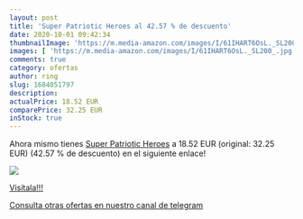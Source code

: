 ```yaml
---
layout: post
title: 'Super Patriotic Heroes al 42.57 % de descuento'
date: 2020-10-01 09:42:34
thumbnailImage: 'https://m.media-amazon.com/images/I/61IHART6OsL._SL200_.jpg'
images: [ 'https://m.media-amazon.com/images/I/61IHART6OsL._SL200_.jpg' ]
comments: true
category: ofertas
author: ring
slug: 1684051797
description:
actualPrice: 18.52 EUR
comparePrice: 32.25 EUR
inStock: true
---
```


Ahora mismo tienes [Super Patriotic Heroes](https://www.amazon.es/dp/1684051797/?tag=redken-21) a 18.52 EUR (original: 32.25 EUR) (42.57 %  de descuento) en el siguiente enlace!

[![](https://m.media-amazon.com/images/I/61IHART6OsL._SL200_.jpg)](https://www.amazon.es/dp/1684051797/?tag=redken-21)

[Visítala!!!](https://www.amazon.es/dp/1684051797/?tag=redken-21)

[Consulta otras ofertas en nuestro canal de telegram](https://t.me/s/ofertas25)
